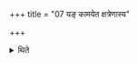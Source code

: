 +++
title = "07 यङ् कामयेत क्षत्रेणास्य"

+++

<details><summary>थिते</summary>

यं कामयेत क्षत्रेणास्य क्षत्रं हन्यात्प्र स्वादायतनाच्च्यवेतेति तस्यारण्येऽनुवाक्येनाग्निष्ठं रथवाहनं वा व्यङ्गयेदित्ययज्ञसंयुक्तः कल्पः ७
</details>
